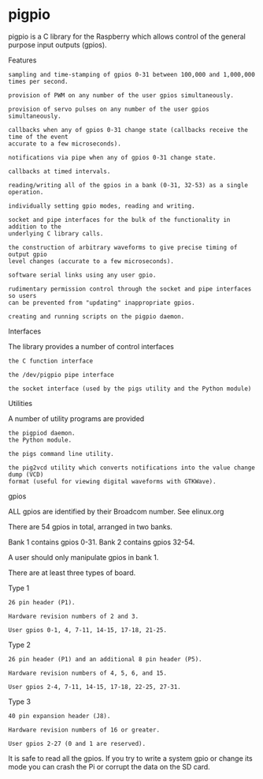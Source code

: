 # pigpio
pigpio is a C library for the Raspberry which allows control of the
general purpose input outputs (gpios).

Features

    sampling and time-stamping of gpios 0-31 between 100,000 and 1,000,000 times per second.

    provision of PWM on any number of the user gpios simultaneously.

    provision of servo pulses on any number of the user gpios simultaneously.

    callbacks when any of gpios 0-31 change state (callbacks receive the time of the event
    accurate to a few microseconds).

    notifications via pipe when any of gpios 0-31 change state.

    callbacks at timed intervals.

    reading/writing all of the gpios in a bank (0-31, 32-53) as a single operation.

    individually setting gpio modes, reading and writing.

    socket and pipe interfaces for the bulk of the functionality in addition to the
    underlying C library calls.

    the construction of arbitrary waveforms to give precise timing of output gpio
    level changes (accurate to a few microseconds).

    software serial links using any user gpio.

    rudimentary permission control through the socket and pipe interfaces so users
    can be prevented from "updating" inappropriate gpios.

    creating and running scripts on the pigpio daemon.

Interfaces

The library provides a number of control interfaces

    the C function interface

    the /dev/pigpio pipe interface

    the socket interface (used by the pigs utility and the Python module)

Utilities

A number of utility programs are provided

    the pigpiod daemon.
    the Python module.

    the pigs command line utility.

    the pig2vcd utility which converts notifications into the value change dump (VCD)
    format (useful for viewing digital waveforms with GTKWave).

gpios

ALL gpios are identified by their Broadcom number.  See elinux.org

There are 54 gpios in total, arranged in two banks.

Bank 1 contains gpios 0-31.  Bank 2 contains gpios 32-54.

A user should only manipulate gpios in bank 1.

There are at least three types of board.

Type 1

    26 pin header (P1).

    Hardware revision numbers of 2 and 3.

    User gpios 0-1, 4, 7-11, 14-15, 17-18, 21-25.

Type 2

    26 pin header (P1) and an additional 8 pin header (P5).

    Hardware revision numbers of 4, 5, 6, and 15.

    User gpios 2-4, 7-11, 14-15, 17-18, 22-25, 27-31.

Type 3

    40 pin expansion header (J8).

    Hardware revision numbers of 16 or greater.

    User gpios 2-27 (0 and 1 are reserved).

It is safe to read all the gpios. If you try to write a system gpio or change
its mode you can crash the Pi or corrupt the data on the SD card.
